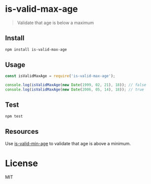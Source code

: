 # is-valid-max-age

> Validate that age is below a maximum

## Install

```bash
npm install is-valid-max-age
```

## Usage

```javascript
const isValidMaxAge = require('is-valid-max-age');

console.log(isValidMaxAge(new Date(1999, 02, 21), 18)); // false
console.log(isValidMaxAge(new Date(2006, 05, 14), 18)); // true
```

## Test

```bash
npm test
```

## Resources

Use [is-valid-min-age](https://github.com/miguelmota/is-valid-min-age) to validate that age is above a minimum.

# License

MIT
